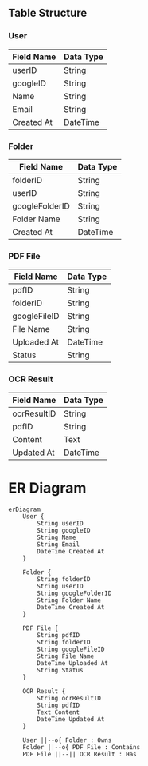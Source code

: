 ## Table Structure

### User
| Field Name | Data Type |
|--------------|----------|
| userID       | String   |
| googleID     | String   |
| Name         | String   |
| Email        | String   |
| Created At   | DateTime |


### Folder
| Field Name      | Data Type |
|-------------------|----------|
| folderID          | String   |
| userID            | String   |
| googleFolderID    | String   |
| Folder Name       | String   |
| Created At        | DateTime |

### PDF File

| Field Name   | Data Type |
|----------------|----------|
| pdfID          | String   |
| folderID       | String   |
| googleFileID   | String   |
| File Name      | String   |
| Uploaded At    | DateTime |
| Status         | String   |

### OCR Result

| Field Name  | Data Type |
|---------------|----------|
| ocrResultID   | String   |
| pdfID         | String   |
| Content       | Text     |
| Updated At    | DateTime |



# ER Diagram
```mermaid
erDiagram
    User {
        String userID
        String googleID
        String Name
        String Email
        DateTime Created At
    }

    Folder {
        String folderID
        String userID
        String googleFolderID
        String Folder Name
        DateTime Created At
    }

    PDF File {
        String pdfID
        String folderID
        String googleFileID
        String File Name
        DateTime Uploaded At
        String Status
    }

    OCR Result {
        String ocrResultID
        String pdfID
        Text Content
        DateTime Updated At
    }

    User ||--o{ Folder : Owns
    Folder ||--o{ PDF File : Contains
    PDF File ||--|| OCR Result : Has
```